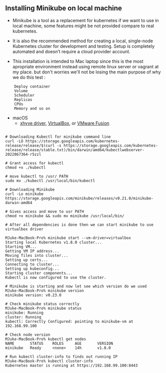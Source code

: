 
## Installing Minikube on local machine 

* Minikube is a tool as a replacement for kubernetes if we want to use in local machine, some features might be not provided compare to real kubernetes.

* It is also the recommended method for creating a local, single-node Kubernetes cluster for development and testing. Setup is completely automated and doesn’t require a cloud provider account.

* This installation is intended to Mac laptop since this is the most apropriate environment instead using remote linux server or vagrant at my place. but don't worries we'll not be losing the main purpose of why we do this test :

```shell
    Deploy container 
    Volume
    Scheduler
    Replicas
    CPUs
    Memory and so on
```

* macOS
    * [xhyve driver](https://github.com/kubernetes/minikube/blob/master/docs/drivers.md#xhyve-driver), [VirtualBox](https://www.virtualbox.org/wiki/Downloads), or [VMware Fusion](https://www.vmware.com/products/fusion)


```shell

# Downloading Kubectl for minikube command line
curl -LO https://storage.googleapis.com/kubernetes-release/release/$(curl -s https://storage.googleapis.com/kubernetes-release/release/stable.txt)/bin/darwin/amd64/kubectlwebserver-2022867364-r5zzl

# Grant access for kubectl
chmod +x ./kubectl

# move kubectl to /usr/ PATH
sudo mv ./kubectl /usr/local/bin/kubectl

# Downloading Minikube
curl -Lo minikube https://storage.googleapis.com/minikube/releases/v0.21.0/minikube-darwin-amd64

# Gives access and move to usr PATH
chmod +x minikube && sudo mv minikube /usr/local/bin/
```

```shell
# After all dependencies is done then we can start minikube to use virtualbox driver

MJuke-MacBook-Pro% minikube start --vm-driver=virtualbox
Starting local Kubernetes v1.8.0 cluster...
Starting VM...
Getting VM IP address...
Moving files into cluster...
Setting up certs...
Connecting to cluster...
Setting up kubeconfig...
Starting cluster components...
Kubectl is now configured to use the cluster.
```

```shell
# Minikube is starting and now let see which version do we used
MJuke-MacBook-Pro% minikube version
minikube version: v0.23.0

# Check minikube status correctly 
MJuke-MacBook-Pro% minikube status
minikube: Running
cluster: Running
kubectl: Correctly Configured: pointing to minikube-vm at 192.168.99.100

# Check node version
MJuke-MacBook-Pro% kubectl get nodes
NAME       STATUS    ROLES     AGE       VERSION
minikube   Ready     <none>    14h       v1.8.0

# Run kubectl cluster-info to finds out running IP
MJuke-MacBook-Pro% kubectl cluster-info
Kubernetes master is running at https://192.168.99.100:8443
```




